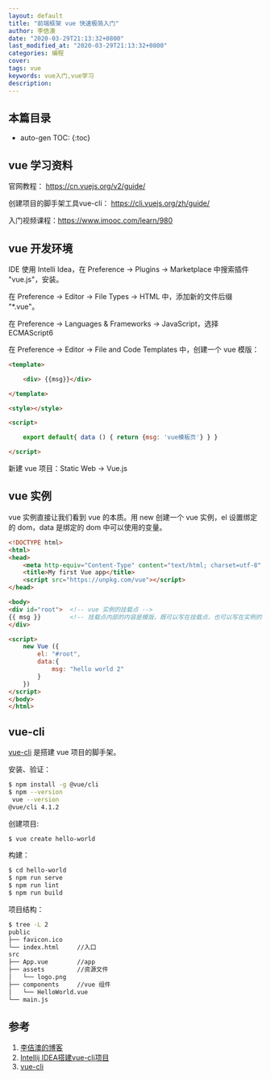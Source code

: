```yaml
---
layout: default
title: "前端框架 vue 快速极简入门"
author: 李佶澳
date: "2020-03-29T21:13:32+0800"
last_modified_at: "2020-03-29T21:13:32+0800"
categories: 编程 
cover:
tags: vue
keywords: vue入门,vue学习
description:
---
```


## 本篇目录

* auto-gen TOC:
{:toc}

## vue 学习资料

官网教程： https://cn.vuejs.org/v2/guide/

创建项目的脚手架工具vue-cli： https://cli.vuejs.org/zh/guide/

入门视频课程：https://www.imooc.com/learn/980

## vue 开发环境

IDE 使用 Intelli Idea，在 Preference -> Plugins -> Marketplace 中搜索插件 "vue.js"，安装。

在 Preference -> Editor -> File Types -> HTML 中，添加新的文件后缀 "*.vue"。

在 Preference -> Languages & Frameworks -> JavaScript，选择 ECMAScript6

在 Preference -> Editor -> File and Code Templates 中，创建一个 vue 模版：

```html
<template>

    <div> {{msg}}</div>

</template>

<style></style>

<script>

    export default{ data () { return {msg: 'vue模板页'} } }

</script>
```

新建 vue 项目：Static Web -> Vue.js

## vue 实例

vue 实例直接让我们看到 vue 的本质。用 new 创建一个 vue 实例，el 设置绑定的 dom，data 是绑定的 dom 中可以使用的变量。 

```html
<!DOCTYPE html>
<html>
<head>
    <meta http-equiv="Content-Type" content="text/html; charset=utf-8" />
    <title>My first Vue app</title>
    <script src="https://unpkg.com/vue"></script>
</head>

<body>
<div id="root">  <!-- vue 实例的挂载点 -->
{{ msg }}        <!-- 挂载点内部的内容是模版，既可以写在挂载点，也可以写在实例的 template 中 -->
</div>   

<script>
    new Vue ({
        el: "#root",
        data:{
            msg: "hello world 2"
        }
    })
</script>
</body>
</html>
```


## vue-cli

[vue-cli][3] 是搭建 vue 项目的脚手架。

安装、验证：

```sh
$ npm install -g @vue/cli
$ npm --version
 vue --version
@vue/cli 4.1.2
```

创建项目:

```sh
$ vue create hello-world
```

构建：

```sh
$ cd hello-world
$ npm run serve
$ npm run lint
$ npm run build 
```

项目结构：

```sh
$ tree -L 2 
public
├── favicon.ico
└── index.html     //入口
src
├── App.vue        //app
├── assets         //资源文件
│   └── logo.png
├── components     //vue 组件
│   └── HelloWorld.vue
└── main.js
```

## 参考

1. [李佶澳的博客][1]
2. [Intellij IDEA搭建vue-cli项目][2]
3. [vue-cli][3]

[1]: https://www.lijiaocn.com "李佶澳的博客"
[2]: https://www.cnblogs.com/wyq-web/p/9639274.html "Intellij IDEA搭建vue-cli项目"
[3]: https://cli.vuejs.org/zh/guide/ "vue-cli"
